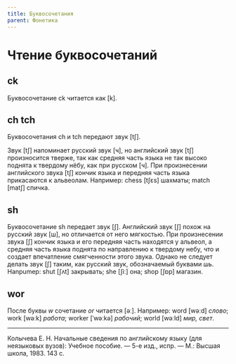 ```yaml
---
title: Буквосочетания
parent: Фонетика
---
```


# Чтение буквосочетаний

## ck

Буквосочетание ck читается как [k].


## ch tch

Буквосочетания ch и tch передают звук [tʃ].

Звук [tʃ] напоминает русский звук [ч], но английский звук [tʃ]
произносится тверже, так как средняя часть языка не так высоко поднята
к твердому нёбу, как при русском [ч].  При произнесении английского
звука [tʃ] кончик языка и передняя часть языка прикасаются к
альвеолам.  Например: chess [tʃɛs] шахматы; match [matʃ] спичка.


## sh

Буквосочетание sh передает звук [ʃ].  Английский звук [ʃ] похож на
русский звук [ш], но отличается от него мягкостью.  При произнесении
звука [ʃ] кончик языка и его передняя часть находятся у альвеол, а
средняя часть языка поднята по направлению к твердому небу, что и
создает впечатление смягченности этого звука.  Однако не следует
делать звук [ʃ] таким, как русский звук, обозначаемый буквами
*шь*. Hanpumep: shut [ʃʌt] закрывать; she [ʃiː] она; shop [ʃɒp]
магазин.


## wor

После буквы *w* сочетание *or* читается [əː].  Например: word [wəːd]
*слово*; work [wəːk] *работа*; worker [ˈwəːkə] *рабочий*; world
[wəːld] *мир, свет*.


---

Колычева Е. Н.  Начальные сведения по английскому языку (для
неязыковых вузов): Учебное пособие. — 5-е изд., испр. — М.: Высшая
школа, 1983. 143 с.
